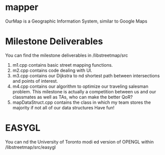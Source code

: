 # mapper
OurMap is a Geographic Information System, similar to Google Maps

# Milestone Deliverables
You can find the milestone deliverables in /libstreetmap/src
1. m1.cpp contains basic street mapping functions.
2. m2.cpp contains code dealing with UI.
3. m3.cpp contains our Dijkstra to  nd shortest path between intersections and points of interest.
4. m4.cpp contains our algorithm to optimize our traveling salesman problem. This milestone is actually a competition between us and our classmates as well as TAs, who can make the better QoR?
5. mapDataStruct.cpp contains the class in which my team stores the majority if not all of our data structures
Have fun!

# EASYGL
You can  nd the University of Toronto modi ed version of OPENGL within
/libstreetmap/src/easygl
